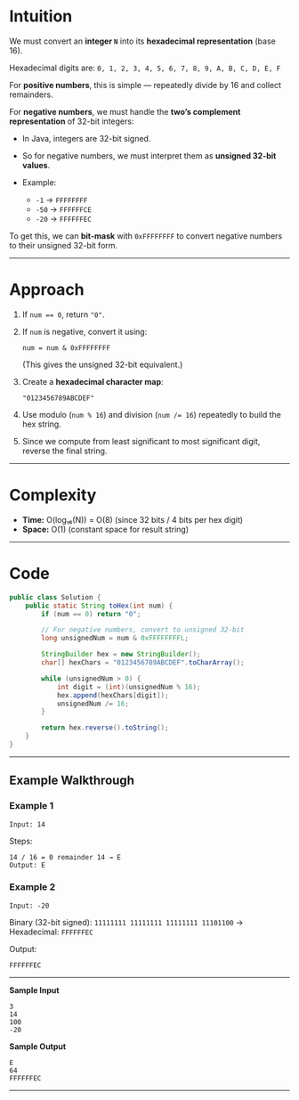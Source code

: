 # Intuition

We must convert an **integer `N`** into its **hexadecimal representation** (base 16).

Hexadecimal digits are:
`0, 1, 2, 3, 4, 5, 6, 7, 8, 9, A, B, C, D, E, F`

For **positive numbers**, this is simple — repeatedly divide by 16 and collect remainders.

For **negative numbers**, we must handle the **two’s complement representation** of 32-bit integers:

* In Java, integers are 32-bit signed.
* So for negative numbers, we must interpret them as **unsigned 32-bit values**.
* Example:

  * `-1` → `FFFFFFFF`
  * `-50` → `FFFFFFCE`
  * `-20` → `FFFFFFEC`

To get this, we can **bit-mask** with `0xFFFFFFFF` to convert negative numbers to their unsigned 32-bit form.

---

# Approach

1. If `num == 0`, return `"0"`.
2. If `num` is negative, convert it using:

   ```
   num = num & 0xFFFFFFFF
   ```

   (This gives the unsigned 32-bit equivalent.)
3. Create a **hexadecimal character map**:

   ```
   "0123456789ABCDEF"
   ```
4. Use modulo (`num % 16`) and division (`num /= 16`) repeatedly to build the hex string.
5. Since we compute from least significant to most significant digit, reverse the final string.

---

# Complexity

* **Time:** O(log₁₆(N)) = O(8) (since 32 bits / 4 bits per hex digit)
* **Space:** O(1) (constant space for result string)

---

# Code

```java
public class Solution {
    public static String toHex(int num) {
        if (num == 0) return "0";

        // For negative numbers, convert to unsigned 32-bit
        long unsignedNum = num & 0xFFFFFFFFL;

        StringBuilder hex = new StringBuilder();
        char[] hexChars = "0123456789ABCDEF".toCharArray();

        while (unsignedNum > 0) {
            int digit = (int)(unsignedNum % 16);
            hex.append(hexChars[digit]);
            unsignedNum /= 16;
        }

        return hex.reverse().toString();
    }
}
```


---

## Example Walkthrough

### Example 1

```
Input: 14
```

Steps:

```
14 / 16 = 0 remainder 14 → E
Output: E
```

### Example 2

```
Input: -20
```

Binary (32-bit signed): `11111111 11111111 11111111 11101100`
→ Hexadecimal: `FFFFFFEC`

Output:

```
FFFFFFEC
```

---

**Sample Input**

```
3
14
100
-20
```

**Sample Output**

```
E
64
FFFFFFEC
```

---
